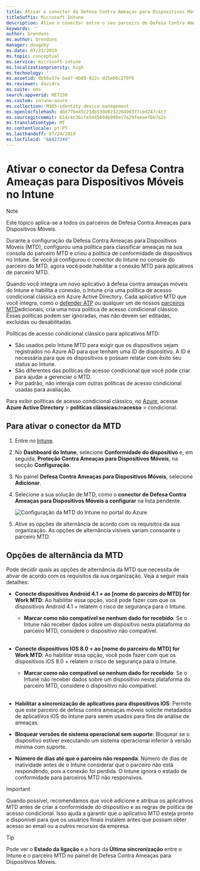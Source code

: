 ```yaml
---
title: Ativar o conector da Defesa Contra Ameaças para Dispositivos Móveis no Microsoft Intune
titleSuffix: Microsoft Intune
description: Ative o conector entre o seu parceiro de Defesa Contra Ameaças para Dispositivos Móveis (MTD) e o Microsoft Intune.
keywords: ''
author: brenduns
ms.author: brenduns
manager: dougeby
ms.date: 07/22/2019
ms.topic: conceptual
ms.service: microsoft-intune
ms.localizationpriority: high
ms.technology: ''
ms.assetid: dbb6a37e-ba47-4b69-922c-d25e66c279f6
ms.reviewer: davidra
ms.suite: ems
search.appverid: MET150
ms.custom: intune-azure
ms.collection: M365-identity-device-management
ms.openlocfilehash: 4dd77be45c21db53dd82322049d377ced247c4c7
ms.sourcegitcommit: 614c4c36cfe544569db998e17e29feeaefbb7a2e
ms.translationtype: MT
ms.contentlocale: pt-PT
ms.lasthandoff: 07/24/2019
ms.locfileid: "68427349"
---
```

# <a name="enable-the-mobile-threat-defense-connector-in-intune"></a>Ativar o conector da Defesa Contra Ameaças para Dispositivos Móveis no Intune

> [!NOTE] 
> Este tópico aplica-se a todos os parceiros de Defesa Contra Ameaças para Dispositivos Móveis.

Durante a configuração da Defesa Contra Ameaças para Dispositivos Móveis (MTD), configurou uma política para classificar ameaças na sua consola do parceiro MTD e criou a política de conformidade de dispositivos no Intune. Se você já configurou o conector do Intune no console do parceiro do MTD, agora você pode habilitar a conexão MTD para aplicativos de parceiro MTD.

Quando você integra um novo aplicativo à defesa contra ameaças móveis do Intune e habilita a conexão, o Intune cria uma política de acesso condicional clássica em Azure Active Directory. Cada aplicativo MTD que você integra, como o [defender ATP](advanced-threat-protection.md) ou qualquer um de nossos [parceiros MTD](mobile-threat-defense.md#mobile-threat-defense-partners)adicionais, cria uma nova política de acesso condicional clássico.  Essas políticas podem ser ignoradas, mas não devem ser editadas, excluídas ou desabilitadas.

Políticas de acesso condicional clássico para aplicativos MTD: 

- São usados pelo Intune MTD para exigir que os dispositivos sejam registrados no Azure AD para que tenham uma ID de dispositivo. A ID é necessária para que os dispositivos e possam relatar com êxito seu status ao Intune.  
- São diferentes das políticas de acesso condicional que você pode criar para ajudar a gerenciar o MTD.
- Por padrão, não interaja com outras políticas de acesso condicional usadas para avaliação.  

Para exibir políticas de acesso condicional clássico, no [Azure](https://portal.azure.com/#home), acesse **Azure Active Directory** > **políticas clássicas**de**acesso** > condicional.


## <a name="to-enable-the-mtd-connector"></a>Para ativar o conector da MTD

1. Entre no [Intune](https://go.microsoft.com/fwlink/?linkid=2090973).

4. No **Dashboard do Intune**, selecione **Conformidade do dispositivo** e, em seguida, **Proteção Contra Ameaças para Dispositivos Móveis**, na secção **Configuração**.

5. No painel **Defesa Contra Ameaças para Dispositivos Móveis**, selecione **Adicionar**.

6. Selecione a sua solução de MTD, como o **conector de Defesa Contra Ameaças para Dispositivos Móveis a configurar** na lista pendente.

    ![Configuração da MTD do Intune no portal do Azure](./media/enable-mtd-connector-1.png)

7. Ative as opções de alternância de acordo com os requisitos da sua organização. As opções de alternância visíveis variam consoante o parceiro MTD.

## <a name="mtd-toggle-options"></a>Opções de alternância da MTD

Pode decidir quais as opções de alternância da MTD que necessita de ativar de acordo com os requisitos da sua organização. Veja a seguir mais detalhes:

- **Conecte dispositivos Android 4.1 + ao [nome do parceiro do MTD] for Work MTD**: Ao habilitar essa opção, você pode fazer com que os dispositivos Android 4.1 + relatem o risco de segurança para o Intune.
  - **Marcar como não compatível se nenhum dado for recebido**: Se o Intune não receber dados sobre um dispositivo nesta plataforma do parceiro MTD, considere o dispositivo não compatível.
<br></br>
- **Conecte dispositivos IOS 8.0 + ao [nome do parceiro do MTD] for Work MTD**: Ao habilitar essa opção, você pode fazer com que os dispositivos iOS 8.0 + relatem o risco de segurança para o Intune.
  - **Marcar como não compatível se nenhum dado for recebido**: Se o Intune não receber dados sobre um dispositivo nesta plataforma do parceiro MTD, considere o dispositivo não compatível.
<br></br>
- **Habilitar a sincronização de aplicativos para dispositivos IOS**: Permite que este parceiro de defesa contra ameaças móveis solicite metadados de aplicativos iOS do Intune para serem usados para fins de análise de ameaças.

- **Bloquear versões de sistema operacional sem suporte**: Bloquear se o dispositivo estiver executando um sistema operacional inferior à versão mínima com suporte.

- **Número de dias até que o parceiro não responda**: Número de dias de inatividade antes de o Intune considerar que o parceiro não está respondendo, pois a conexão foi perdida. O Intune ignora o estado de conformidade para parceiros MTD não responsivos.

> [!IMPORTANT] 
> Quando possível, recomendamos que você adicione e atribua os aplicativos MTD antes de criar a conformidade do dispositivo e as regras de política de acesso condicional. Isso ajuda a garantir que o aplicativo MTD esteja pronto e disponível para que os usuários finais instalem antes que possam obter acesso ao email ou a outros recursos da empresa.

> [!TIP]
> Pode ver o **Estado da ligação** e a hora da **Última sincronização** entre o Intune e o parceiro MTD no painel de Defesa Contra Ameaças para Dispositivos Móveis.
